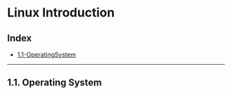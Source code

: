 # Linux Introduction

## Index

- [1.1-OperatingSystem](#11-operating-system)

-----

## 1.1. Operating System